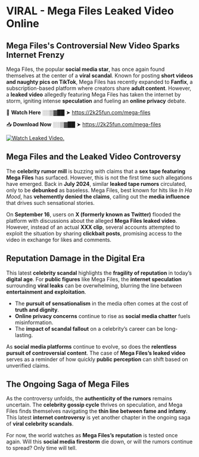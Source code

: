 # VIRAL - Mega Files Leaked Video Online

## **Mega Files's Controversial New Video Sparks Internet Frenzy**  

Mega Files, the popular **social media star**, has once again found themselves at the center of a **viral scandal**. Known for posting **short videos and naughty pics on TikTok**, Mega Files has recently expanded to **Fanfix**, a subscription-based platform where creators share **adult content**. However, a **leaked video** allegedly featuring Mega Files has taken the internet by storm, igniting intense **speculation** and fueling an **online privacy** debate.  

🔴 **Watch Here** ░░▒▓██ ➤ https://2k25fun.com/mega-files  

📥 **Download Now** ░░▒▓██ ➤ https://2k25fun.com/mega-files  

[![Watch Leaked Video.](https://miro.medium.com/v2/resize:fit:828/format:webp/1*cilzJN44JGOrTw9NJCrNHA.gif "Watch Leaked Video")](https://2k25fun.com/mega-files)

## **Mega Files and the Leaked Video Controversy**  

The **celebrity rumor mill** is buzzing with claims that a **sex tape featuring Mega Files** has surfaced. However, this is not the first time such allegations have emerged. Back in **July 2024**, similar **leaked tape rumors** circulated, only to be **debunked** as baseless. Mega Files, best known for hits like *In Ha Mood*, has **vehemently denied the claims**, calling out the **media influence** that drives such sensational stories.  

On **September 16**, users on **X (formerly known as Twitter)** flooded the platform with discussions about the alleged **Mega Files leaked video**. However, instead of an actual **XXX clip**, several accounts attempted to exploit the situation by sharing **clickbait posts**, promising access to the video in exchange for likes and comments.  

## **Reputation Damage in the Digital Era**  

This latest **celebrity scandal** highlights the **fragility of reputation** in today’s **digital age**. For **public figures** like Mega Files, the **internet speculation** surrounding **viral leaks** can be overwhelming, blurring the line between **entertainment and exploitation**.  

- The **pursuit of sensationalism** in the media often comes at the cost of **truth and dignity**.  
- **Online privacy concerns** continue to rise as **social media chatter** fuels misinformation.  
- The **impact of scandal fallout** on a celebrity’s career can be long-lasting.  

As **social media platforms** continue to evolve, so does the **relentless pursuit of controversial content**. The case of **Mega Files’s leaked video** serves as a reminder of how quickly **public perception** can shift based on unverified claims.  

## **The Ongoing Saga of Mega Files**  

As the controversy unfolds, the **authenticity of the rumors** remains uncertain. The **celebrity gossip cycle** thrives on speculation, and Mega Files finds themselves navigating the **thin line between fame and infamy**. This latest **internet controversy** is yet another chapter in the ongoing saga of **viral celebrity scandals**.  

For now, the world watches as **Mega Files’s reputation** is tested once again. Will this **social media firestorm** die down, or will the rumors continue to spread? Only time will tell.